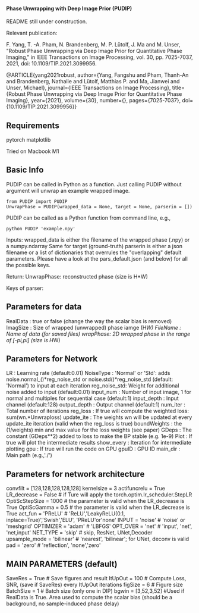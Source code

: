 #### Phase Unwrapping with Deep Image Prior (PUDIP)

README still under construction.

Relevant publication:

F. Yang, T. -A. Pham, N. Brandenberg, M. P. Lütolf, J. Ma and M. Unser, "Robust Phase Unwrapping via Deep Image Prior for Quantitative Phase Imaging," in IEEE Transactions on Image Processing, vol. 30, pp. 7025-7037, 2021, doi: 10.1109/TIP.2021.3099956.

@ARTICLE{yang2021robust,
  author={Yang, Fangshu and Pham, Thanh-An and Brandenberg, Nathalie and Lütolf, Matthias P. and Ma, Jianwei and Unser, Michael},
  journal={IEEE Transactions on Image Processing}, 
  title={Robust Phase Unwrapping via Deep Image Prior for Quantitative Phase Imaging}, 
  year={2021},
  volume={30},
  number={},
  pages={7025-7037},
  doi={10.1109/TIP.2021.3099956}}

## Requirements

pytorch
matplotlib

Tried on Macbook M1

## Basic Info
PUDIP can be called in Python as a function. Just calling PUDIP without argument will unwrap an example wrapped image.

    from PUDIP import PUDIP
    UnwrapPhase = PUDIP(wrapped_data = None, target = None, parserin = [])

PUDIP can be called as a Python function from command line, e.g.,

    python PUDIP 'example.npy'

Inputs:
wrapped_data is either the filename of the wrapped phase (.npy) or a numpy.ndarray
Same for target (ground-truth)
parserin is either a json filename or a list of dictionaries that overrules the "overlapping" default parameters.
Please have a look at the pars_default.json (and below) for all the possible keys.

Return:
UnwrapPhase: reconstructed phase (size is H*W)

Keys of parser:
## Parameters for data
RealData : true or false (change the way the scalar bias is removed)
ImagSize : Size of wrapped (unwrapped) phase iamge (H*W)
FileName : Name of data (for saved files)
wrapPhase: 2D wrapped phase in the range of [-pi,pi] (size is H*W)

## Parameters for Network
LR           : Learning rate (default:0.01)
NoiseType    : 'Normal' or 'Std': adds noise.normal_()*reg_noise_std or noise.std()*reg_noise_std (default: 'Normal') to input at each iteration
reg_noise_std: Weight for additional noise added to input (default:0.01)
input_num    : Number of input image, 1 for normal and multiples for sequential case (default:1)
input_depth  : Input channel (default:128)
output_depth : Output channel (default:1)
num_iter     : Total number of iterations
reg_loss     : If true will compute the weighted loss: sum(wn.*Unwraploss)
update_ite   : The weights wn will be updated at every update_ite iteration (valid when the reg_loss is true)
boundWeights : the (1/weights) min and max value for the loss weights (see paper)
GDeps        : The constant (GDeps**2) added to loss to make the BP stable (e.g. 1e-9)
Plot         : If true will plot the intermediate results
show_every   : Iteration for intermediate plotting
gpu          : If true will run the code on GPU
gpuID        : GPU ID
main_dir     : Main path (e.g.,'./')

## Parameters for network architecture
convfilt        = [128,128,128,128,128]
kernelsize      = 3
actifuncrelu    = True
LR_decrease     = False        # if Ture will apply the torch.optim.lr_scheduler.StepLR
OptiScStepSize  = 1000         # the parameter is valid when the LR_decrease is True
OptiScGamma     = 0.5          # the parameter is valid when the LR_decrease is True
act_fun         = 'PReLU'      # 'ReLU','LeakyReLU(0.1, inplace=True)','Swish','ELU', 'PReLU'or'none'
INPUT           = 'noise'      # 'noise' or 'meshgrid'
OPTIMIZER       = 'adam'       # 'LBFGS'
OPT_OVER        = 'net'        # 'input', 'net', 'net,input'
NET_TYPE        = 'skip'       # skip, ResNet, UNet,Decoder
upsample_mode   = 'bilinear'     # 'nearest', 'bilinear'; for UNet, deconv is valid
pad             = 'zero'       # 'reflection', 'none','zero'

##             MAIN PARAMETERS (default)

SaveRes   = True   # Save figures and result
ItUpOut   = 100    # Compute Loss, SNR, (save if SaveRes) every ItUpOut iterations
figSize   = 6      # Figure size
BatchSize = 1      # Batch size (only one in DIP)
bgwin     = [3,52,3,52] #Used if RealData is True. Area used to compute the scalar bias (should be a background, no sample-induced phase delay)